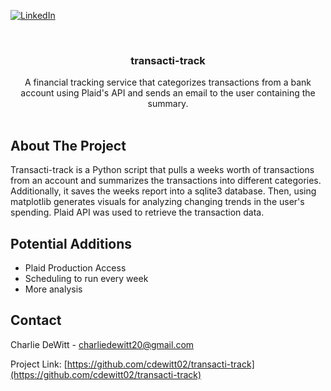 <a id="readme-top"></a>
[![LinkedIn][linkedin-shield]][linkedin-url]


<!-- PROJECT LOGO -->
<br />
<div align="center">

  <h3 align="center">transacti-track</h3>

  <p align="center">
A financial tracking service that categorizes transactions from a bank account using Plaid's API and sends an email to the user containing the summary.
    <br />
    <br />
  </p>
</div>

<!-- ABOUT THE PROJECT -->
## About The Project

Transacti-track is a Python script that pulls a weeks worth of transactions from an account and summarizes the transactions into different categories. Additionally, it saves the weeks report into a sqlite3 database. Then, using matplotlib generates visuals for analyzing changing trends in the user's spending. Plaid API was used to retrieve the transaction data.

## Potential Additions

* Plaid Production Access
* Scheduling to run every week
* More analysis

<!-- CONTACT -->
## Contact

Charlie DeWitt - charliedewitt20@gmail.com

Project Link: [https://github.com/cdewitt02/transacti-track](https://github.com/cdewitt02/transacti-track)


<!-- MARKDOWN LINKS & IMAGES -->

[linkedin-shield]: https://img.shields.io/badge/-LinkedIn-black.svg?style=for-the-badge&logo=linkedin&colorB=555
[linkedin-url]: https://www.linkedin.com/in/charlie-dewitt/



